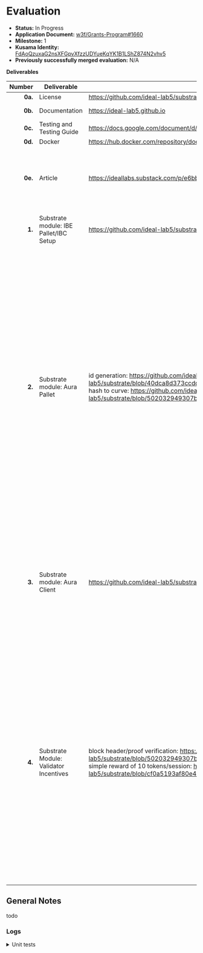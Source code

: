 # Evaluation

- **Status:** In Progress
- **Application Document:** [w3f/Grants-Program#1660](https://github.com/w3f/Grants-Program/blob/master/applications/cryptex.md)
- **Milestone:** 1
- **Kusama Identity:** [FdAoQzuxaG2nsXFGpvXfzzUDYueKqYK1B1LShZ874N2vhv5](https://sub.id/FdAoQzuxaG2nsXFGpvXfzzUDYueKqYK1B1LShZ874N2vhv5)
- **Previously successfully merged evaluation:** N/A

**Deliverables**

| Number | Deliverable | Link | Notes |
| -----: | ----------- | ------------- | ------------- |
| **0a.** | License | https://github.com/ideal-lab5/substrate/blob/milestone1/LICENSE-GPL3, [etf-pallet](https://github.com/ideal-lab5/substrate/blob/e1b7e7bbbcdb3131edb0c635cec30dfcbe1012eb/bin/node-template/pallets/etf/Cargo.toml#L8) | GPLv3 | 
| **0b.** | Documentation | https://ideal-lab5.github.io | also see inline documentation |
| **0c.** | Testing and Testing Guide | https://docs.google.com/document/d/1XfBpWfTUq-8DYJ43ZqJGpXb_AJMEvK6PV01nEn8JwQo/edit?usp=sharing |  |
| **0d.** | Docker | https://hub.docker.com/repository/docker/ideallabs/etf/general | |
| **0e.** | Article | https://ideallabs.substack.com/p/e6bb13fb-be93-4a22-b039-f81b7c70e93c | It isn't published yet. We're waiting on the milestone's acceptance before publishing. |
| **1.** | Substrate module: IBE Pallet/IBC Setup | https://github.com/ideal-lab5/substrate/tree/milestone1/bin/node-template/pallets/etf/src | Instead of IBC it seemed more fitting to call it the ETF pallet. |
| **2.** | Substrate module: Aura Pallet | id generation: https://github.com/ideal-lab5/substrate/blob/40dca8d373ccdd59696b251f87ba89029a5bae63/client/consensus/aura/src/standalone.rs#L123, hash to curve: https://github.com/ideal-lab5/substrate/blob/502032949307b1c19cba606dbef1d2f108f71a56/client/consensus/aura/src/dleq.rs#L108 | The original thought was we needed to know these values (pubkeys) before a session started, but we didn't. Instead we are able to just calculate these on the fly, and make them publicly calculable as well. This is explained in the docs with how we derive the public key for a slot id, which occurs when blocks are proposed and imported. The first link shows how identities are derived, the second link is to the hash-to-g1 function we use to hash slot ids to a point in G1. |
| **3.** | Substrate module: Aura Client | https://github.com/ideal-lab5/substrate/tree/milestone1/client/consensus/aura/src| See the attached article link and documentation for more insights on how this piece works. Here we have introduced a DLEQ proof and have made several changes in the aura client. |
| **4.** | Substrate Module: Validator Incentives |  block header/proof verification: https://github.com/ideal-lab5/substrate/blob/502032949307b1c19cba606dbef1d2f108f71a56/client/consensus/aura/src/standalone.rs#L390, simple reward of 10 tokens/session: https://github.com/ideal-lab5/substrate/blob/cf0a5193af80e458ee585a614f7ff12ece9b56fd/frame/aura/src/lib.rs#L269 | We implemented this directly in the aura pallet. Since we're using a PoA consensus, validator incentives are really simple: blocks with invalid slot secrets are rejected and the network fails to produce more blocks. At the beginning each session, each validator is awarded 10 tokens. Note that we see the PoA version as a stepping stone, and intend to integrate with Sassafrass + Babe.  |

## General Notes

todo

### Logs

<details>

<summary> Unit tests </summary>

```bash


```

</details>